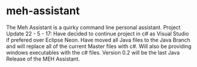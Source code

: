 # meh-assistant
The Meh Assistant is a quirky command line personal assistant.
Project Update 22 - 5 - 17: Have decided to continue project in c# as Visual Studio if prefered over Eclipse Neon. Have moved all Java files to the Java Branch and will replace all of the current Master files with c#. Will also be providing windows executables with the c# files. Version 0.2 will be the last Java Release of the MEH Assistant.
